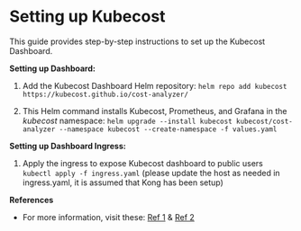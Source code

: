 # Setting up Kubecost
This guide provides step-by-step instructions to set up the Kubecost Dashboard.

**Setting up Dashboard:**

1. Add the Kubecost Dashboard Helm repository: `helm repo add kubecost https://kubecost.github.io/cost-analyzer/
`

2. This Helm command installs Kubecost, Prometheus, and Grafana in the _kubecost_ namespace: `helm upgrade --install kubecost kubecost/cost-analyzer --namespace kubecost --create-namespace -f values.yaml
`

**Setting up Dashboard Ingress:**

1. Apply the ingress to expose Kubecost dashboard to public users `kubectl apply -f ingress.yaml` (please update the host as needed in ingress.yaml, it is assumed that Kong has been setup)


**References**

- For more information, visit these:
[Ref 1](https://docs.kubecost.com/install-and-configure/install) & [Ref 2](https://docs.kubecost.com/install-and-configure/advanced-configuration/custom-grafana)